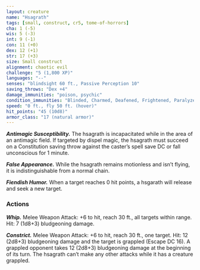 ```yaml
---
layout: creature
name: "Hsagrath"
tags: [small, construct, cr5, tome-of-horrors]
cha: 1 (-5)
wis: 5 (-3)
int: 9 (-1)
con: 11 (+0)
dex: 12 (+1)
str: 17 (+3)
size: Small construct
alignment: chaotic evil
challenge: "5 (1,800 XP)"
languages: "--"
senses: "blindsight 60 ft., Passive Perception 10"
saving_throws: "Dex +4"
damage_immunities: "poison, psychic"
condition_immunities: "Blinded, Charmed, Deafened, Frightened, Paralyzed, Poisoned"
speed: "0 ft., fly 50 ft. (hover)"
hit_points: "45 (10d8)"
armor_class: "17 (natural armor)"
---
```


***Antimagic Susceptibility.*** The hsagrath is incapacitated while in the
area of an antimagic field. If targeted by dispel magic, the hsagrath must
succeed on a Constitution saving throw against the caster’s spell save DC
or fall unconscious for 1 minute.

***False Appearance.*** While the hsagrath remains motionless and isn’t
flying, it is indistinguishable from a normal chain.

***Fiendish Humor.*** When a target reaches 0 hit points, a hsgarath will
release and seek a new target.

### Actions

***Whip.*** Melee Weapon Attack: +6 to hit, reach 30 ft., all targets within
range. Hit: 7 (1d8+3) bludgeoning damage.

***Constrict.*** Melee Weapon Attack: +6 to hit, reach 30 ft., one target. Hit:
12 (2d8+3) bludgeoning damage and the target is grappled (Escape DC
16). A grappled opponent takes 12 (2d8+3) bludgeoning damage at the
beginning of its turn. The hsagrath can’t make any other attacks while it
has a creature grappled.
